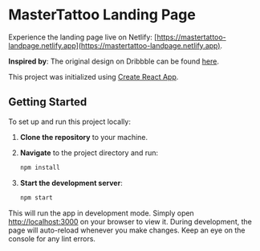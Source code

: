 # MasterTattoo Landing Page

Experience the landing page live on Netlify: [https://mastertattoo-landpage.netlify.app](https://mastertattoo-landpage.netlify.app).

**Inspired by**: The original design on Dribbble can be found [here](https://dribbble.com/shots/12137524-Tattoo-Artist-website-landing-page-design-interaction).

This project was initialized using [Create React App](https://github.com/facebook/create-react-app).

## Getting Started

To set up and run this project locally:

1. **Clone the repository** to your machine.

2. **Navigate** to the project directory and run:

   ```bash
   npm install
   ```

3. **Start the development server**:

   ```bash
   npm start
   ```

This will run the app in development mode. Simply open [http://localhost:3000](http://localhost:3000) on your browser to view it. During development, the page will auto-reload whenever you make changes. Keep an eye on the console for any lint errors.
